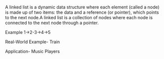 A linked list is a dynamic data structure where each element (called a node) is made up of two items: the data and a reference (or pointer), 
which points to the next node.A linked list is a collection of nodes where each node is connected to the next node through a pointer.

Example 
1->2-3->4->5

Real-World Example-
Train

Application-
Music Players
